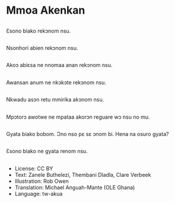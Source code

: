 # Mmoa Akenkan

##
Ɛsono biako rekɔnom nsu.

##
Nsonhori abien rekɔnom nsu.

##
Akoɔ abiɛsa ne nnomaa anan rekɔnom nsu.

##
Awansan anum ne nkɔkɔte rekɔnom nsu.

##
Nkwadu asɔn retu mmirika akɔnom nsu.

##
Mpɔtorɔ awotwe ne mpataa akorɔn reguare wɔ nsu no mu.

##
Gyata biako bobom. Ɔno nso pɛ sɛ ɔnom bi. Hena na osuro gyata?

##
Ɛsono biako ne gyata renom nsu.

##
* License: CC BY
* Text: Zanele Buthelezi, Thembani Dladla, Clare Verbeek
* Illustration: Rob Owen
* Translation: Michael Anguah-Mante (OLE Ghana)
* Language: tw-akua
